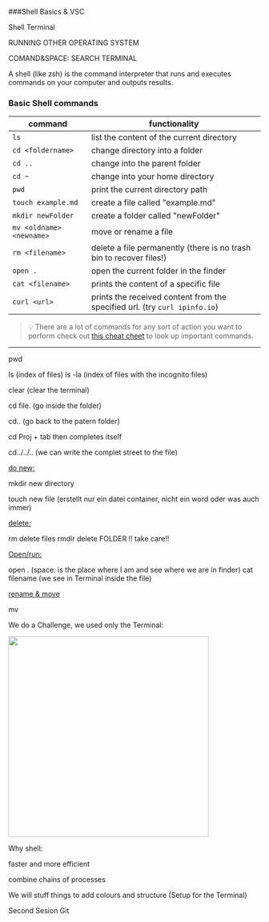 ###Shell Basics & VSC

Shell Terminal

RUNNING OTHER OPERATING SYSTEM

COMAND&SPACE: SEARCH TERMINAL


A shell (like zsh) is the command interpreter that runs and executes commands on your computer and outputs results.


### Basic Shell commands

| command                  | functionality                                                              |
| ------------------------ | -------------------------------------------------------------------------- |
| `ls`                     | list the content of the current directory                                  |
| `cd <foldername>`        | change directory into a folder                                             |
| `cd ..`                  | change into the parent folder                                              |
| `cd ~`                   | change into your home directory                                            |
| `pwd`                    | print the current directory path                                           |
| `touch example.md`       | create a file called "example.md"                                          |
| `mkdir newFolder`        | create a folder called "newFolder"                                         |
| `mv <oldname> <newname>` | move or rename a file                                                      |
| `rm <filename>`          | delete a file permanently (there is no trash bin to recover files!)        |
| `open .`                 | open the current folder in the finder                                      |
| `cat <filename>`         | prints the content of a specific file                                      |
| `curl <url>`             | prints the received content from the specified url. (try `curl ipinfo.io`) |

> 💡 There are a lot of commands for any sort of action you want to perform check out
> [this cheat cheet](https://github.com/RehanSaeed/Bash-Cheat-Sheet) to look up important commands.

---
pwd  

ls (index of files)
ls -la (index of files with the incognito files)

clear (clear the terminal)

cd file. (go inside the folder)

cd..  (go back to the patern folder)

cd Proj + tab then completes itself

cd../../.. (we can write the complet street to the file)

<ins>do new<ins>:

mkdir new directory

touch new file (erstellt nur ein datei container, nicht ein word oder was auch immer)

<ins>delete<ins>:

rm delete files
rmdir delete FOLDER !! take care!!

<ins>Open/run<ins>:

open  .        (space. is the place where I am and see where we are in finder)
cat filename (we see in Terminal inside the file)

<ins> rename & move <ins>

mv

We do a Challenge, we used only the Terminal:

<img src="/img/Bildschirmfoto%202023-04-18%20um%2013.49.25.png" height="400px">


Why shell:

faster and more efficient

combine chains of processes


We will stuff things to add colours and structure 
(Setup for the Terminal)

Second Sesion Git

